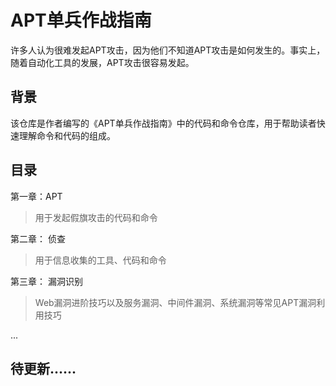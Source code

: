 # APT单兵作战指南

许多人认为很难发起APT攻击，因为他们不知道APT攻击是如何发生的。事实上，随着自动化工具的发展，APT攻击很容易发起。

## 背景

该仓库是作者编写的《APT单兵作战指南》中的代码和命令仓库，用于帮助读者快速理解命令和代码的组成。

## 目录

第一章：APT

> 用于发起假旗攻击的代码和命令

第二章： 侦查

> 用于信息收集的工具、代码和命令

第三章： 漏洞识别

> Web漏洞进阶技巧以及服务漏洞、中间件漏洞、系统漏洞等常见APT漏洞利用技巧

...

## 待更新......

